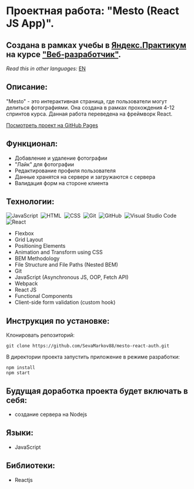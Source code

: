 # Проектная работа: "Mesto (React JS App)".

## Создана в рамках учебы в [Яндекс.Практикум](https://praktikum.yandex.ru/) на курсе ["Веб-разработчик"](https://praktikum.yandex.ru/web/).

*Read this in other languages:* [EN](https://github.com/SevaMarkov88/mesto-react-auth/blob/main/README.EN.md)

## Описание:

"Mesto" - это интерактивная страница, где пользователи могут делиться фотографиями. Она создана в рамках прохождения 4-12 спринтов курса. Данная работа переведена на фреймворк React.

[Посмотреть проект на GitHub Pages](https://sevamarkov88.github.io/)

## Функционал:

* Добавление и удаление фотографии
* "Лайк" для фотографии
* Редактирование профиля пользователя
* Данные хранятся на сервере и загружаются с сервера
* Валидация форм на стороне клиента

## Технологии:
![JavaScript](https://img.shields.io/badge/-JavaScript-05122A?style=flat&logo=javascript)&nbsp;
![HTML](https://img.shields.io/badge/-HTML-05122A?style=flat&logo=HTML5)&nbsp;
![CSS](https://img.shields.io/badge/-CSS-05122A?style=flat&logo=CSS3&logoColor=1572B6)&nbsp;
![Git](https://img.shields.io/badge/-Git-05122A?style=flat&logo=git)&nbsp;
![GitHub](https://img.shields.io/badge/-GitHub-05122A?style=flat&logo=github)&nbsp;
![Visual Studio Code](https://img.shields.io/badge/-Visual%20Studio%20Code-05122A?style=flat&logo=visual-studio-code&logoColor=007ACC)&nbsp;
![React](https://img.shields.io/badge/-React-000?&logo=React)

* Flexbox
* Grid Layout
* Positioning Elements
* Animation and Transform using CSS
* BEM Methodology
* File Structure and File Paths (Nested BEM)
* Git
* JavaScript (Asynchronous JS, OOP, Fetch API)
* Webpack
* React JS
* Functional Components
* Client-side form validation (custom hook)

## Инструкция по установке:

Клонировать репозиторий:

`
git clone https://github.com/SevaMarkov88/mesto-react-auth.git
`

В директории проекта запустить приложение в режиме разработки:

```
npm install
npm start
```

## Будущая доработка проекта будет включать в себя:

* создание сервера на Nodejs

## Языки:

* JavaScript

## Библиотеки:

* Reactjs

